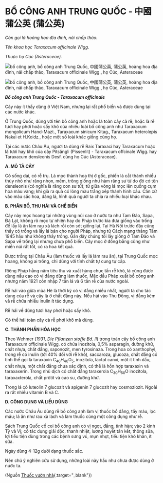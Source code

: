 # BỒ CÔNG ANH TRUNG QUỐC - 中國蒲公英 (蒲公英)

*Còn gọi là hoàng hoa địa đính, nãi chấp thảo.*

*Tên khoa học Taraxacum officinale Wigg.*

*Thuộc họ Cúc (Asteraceae).*

![bồ công anh, bồ công anh Trung Quốc, 中國蒲公英, 蒲公英, hoàng hoa địa đính, nãi chấp thảo, Taraxacum officinale Wigg., họ Cúc, Asteraceae](/imgs/caythuoc/dtl/bo-cong-anh-trung-quoc.jpg)

![bồ công anh, bồ công anh Trung Quốc, 中國蒲公英, 蒲公英, hoàng hoa địa đính, nãi chấp thảo, Taraxacum officinale Wigg., họ Cúc, Asteraceae](/imgs/caythuoc/dtl/bo-cong-anh-trung-quoc-2.jpg)

***Bồ công anh Trung Quốc - Taraxacum officinale***

Cây này ít thấy dùng ở Việt Nam, nhưng lại rất phổ biến và được dùng tại các nước khác.

Ở Trung Quốc, dùng với tên bồ công anh hoặc là toàn cây cả rễ, hoặc là rễ tươi hay phơi hoặc sấy khô của nhiều loài bồ công anh như Taraxacum mongolicum Hand-Mazt., Taraxacum sinicum Kitag., Taraxacum heterolepis Nakai et H.Koidz., hoặc một số loài khác giống cùng họ.

Tại các nước Châu Âu, người ta dùng rễ Raix Taraxaci hay Taraxacum hoặc lá tươi hay khô của cây Pitsăngli (Pissenlit) - Taraxacum offcinale Wigg. hay Taraxacum densleonis Desf. cùng họ Cúc (Asteraceae).

**A. MÔ TẢ CÂY**

Cỏ sống dai, có rễ trụ. Lá mọc thành hoa thị ở gốc, phiến lá cắt thành nhiều thùy nhỏ như răng nhọn, mềm, trông giống như hàm răng sư tử do đó có tên densleonis (có nghĩa là răng con sư tử); từ giữa vòng lá mọc lên cuống cụm hoa màu vàng; khi già ra quả có lông màu trắng xếp thành hình cầu. Căn cứ vào màu sắc hoa, dáng lá, hình quả người ta chia ra nhiều loại khác nhau.

**B. PHÂN BỐ, THU HÁI VÀ CHẾ BIẾN**

Cây này mọc hoang tại những vùng núi cao ở nước ta như Tam Đảo, Sapa, Đà Lạt, không rõ mọc tự nhiên hay do Pháp trước kia đưa giống vào trồng để lấy lá ăn làm rau xà lách rồi còn sót giống lại. Tại Hà Nội trước đây cũng thấy có trồng và lấy lá bán cho người Pháp, nhưng từ Cách mạng tháng Tám 1945 hầu như không thấy trồng. Gần đây chúng tôi lấy giống ở Tam Đảo và Sapa về trồng lại nhưng chưa phổ biến. Cây mọc ở đồng bằng cũng như miền núi rất tốt, có ra hoa kết quả.

Được trồng tại Châu Âu (làm thuốc và lấy lá làm rau ăn), tại Trung Quốc mọc hoang, không ai trồng, chỉ dùng với tính chất tự cung tự cấp.

Riêng Pháp hằng năm tiêu thụ và xuất hàng chục tấn rễ khô, lá cũng được dùng nấu cao có vị đắng dùng làm thuốc. Mặc dầu Pháp xuất bồ công anh nhưng năm 1921 còn nhập 7 tấn lá và 6 tấn rễ của nước ngoài.

Rễ hái vào giữa mùa Hè là thời kỳ có vị đắng nhiều nhất, người ta cho tác dụng của rễ và cây là ở chất đắng này. Nếu hái vào Thu Đông, vị đắng kém và rễ chứa nhiều inulin ít tác dụng.

Rễ hái về dùng tươi hay phơi hoặc sấy khô.

Có thể hái toàn cây cả rễ phơi khô mà dùng.

**C. THÀNH PHẦN HÓA HỌC**

Theo Wehmer (*1931, Die Pflanzen stoffe Bd. II*) trong toàn cây bồ công anh Taraxacum officinale Wigg. có chứa inozitola, 0,5% asparagin, đường khử, chất nhựa, chất đắng, saponozit, men tyrosinaza. Trong hoa có xanthophyl, trong rễ có inulin (tới 40% đối với rễ khô), saccaroza, glucoza, chất đắng có tinh thể gọi là taraxaxin C<sub>40</sub>H<sub>40</sub>O<sub>5</sub>, inozitola, lactat canxi, một ít tinh dầu, chất nhựa, một chất đắng chưa xác định, có thể là hỗn hợp taraxaxin và taraxaxerin. Trong nhũ dịch có chất đắng taraxerola C<sub>30</sub>H<sub>50</sub>O inozitola, taraxaxterola, chất prôtit và cao su, đường khử.

Trong lá có luteolin 7 glucozit và apigenin 7 glucozit hay cosmoziozit. Ngoài ra rất nhiều vitamin B và C.

**D. CÔNG DỤNG VÀ LIỀU DÙNG**

Các nước Châu Âu dùng rễ bồ công anh làm vị thuốc bổ đắng, tẩy máu, lọc máu; lá ăn như rau xà lách và làm thuốc cùng một công dụng như rễ.

Sách Trung Quốc cổ coi bồ công anh có vị ngọt, đắng, tính hàn; vào 2 kinh Tỳ và Vị; có tác dụng giải độc, thanh nhiệt, lương huyết tán kết, thông sữa, lợi tiểu tiện dùng trong các bệnh sưng vú, mụn nhọt, tiểu tiện khó khăn, ít sữa.

Ngày dùng 4-12g dưới dạng thuốc sắc.

Nên chú ý nghiên cứu sử dụng, những loài này hầu như chưa được dùng ở nước ta.


(Nguồn [Thuốc vườn nhà](http://thuocvuonnha.com){:target="_blank"})
